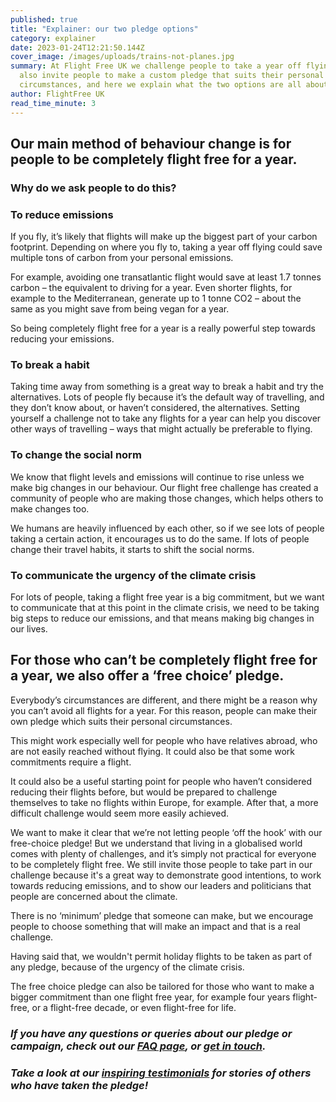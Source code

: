```yaml
---
published: true
title: "Explainer: our two pledge options"
category: explainer
date: 2023-01-24T12:21:50.144Z
cover_image: /images/uploads/trains-not-planes.jpg
summary: At Flight Free UK we challenge people to take a year off flying. We
  also invite people to make a custom pledge that suits their personal
  circumstances, and here we explain what the two options are all about.
author: FlightFree UK
read_time_minute: 3
---
```

## Our main method of behaviour change is for people to be completely flight free for a year. 

### Why do we ask people to do this?

### To reduce emissions

If you fly, it’s likely that flights will make up the biggest part of your carbon footprint. Depending on where you fly to, taking a year off flying could save multiple tons of carbon from your personal emissions. 

For example, avoiding one transatlantic flight would save at least 1.7 tonnes carbon – the equivalent to driving for a year. Even shorter flights, for example to the Mediterranean, generate up to 1 tonne CO2 – about the same as you might save from being vegan for a year. 

So being completely flight free for a year is a really powerful step towards reducing your emissions.

### To break a habit

Taking time away from something is a great way to break a habit and try the alternatives. Lots of people fly because it’s the default way of travelling, and they don’t know about, or haven’t considered, the alternatives. Setting yourself a challenge not to take any flights for a year can help you discover other ways of travelling – ways that might actually be preferable to flying. 

### To change the social norm

We know that flight levels and emissions will continue to rise unless we make big changes in our behaviour. Our flight free challenge has created a community of people who are making those changes, which helps others to make changes too. 

We humans are heavily influenced by each other, so if we see lots of people taking a certain action, it encourages us to do the same. If lots of people change their travel habits, it starts to shift the social norms. 

### To communicate the urgency of the climate crisis

For lots of people, taking a flight free year is a big commitment, but we want to communicate that at this point in the climate crisis, we need to be taking big steps to reduce our emissions, and that means making big changes in our lives.

## For those who can’t be completely flight free for a year, we also offer a ‘free choice’ pledge.

Everybody’s circumstances are different, and there might be a reason why you can’t avoid all flights for a year. For this reason, people can make their own pledge which suits their personal circumstances.

This might work especially well for people who have relatives abroad, who are not easily reached without flying. It could also be that some work commitments require a flight. 

It could also be a useful starting point for people who haven’t considered reducing their flights before, but would be prepared to challenge themselves to take no flights within Europe, for example. After that, a more difficult challenge would seem more easily achieved.

We want to make it clear that we’re not letting people ‘off the hook’ with our free-choice pledge! But we understand that living in a globalised world comes with plenty of challenges, and it’s simply not practical for everyone to be completely flight free. We still invite those people to take part in our challenge because it's a great way to demonstrate good intentions, to work towards reducing emissions, and to show our leaders and politicians that people are concerned about the climate. 

There is no ‘minimum’ pledge that someone can make, but we encourage people to choose something that will make an impact and that is a real challenge.

H﻿aving said that, we wouldn't permit holiday flights to be taken as part of any pledge, because of the urgency of the climate crisis.

The free choice pledge can also be tailored for those who want to make a bigger commitment than one flight free year, for example four years flight-free, or a flight-free decade, or even flight-free for life.

### *If you have any questions or queries about our pledge or campaign, check out our [FAQ page](/faq), or [get in touch](mailto:info@flightfree.co.uk).*

### *Take a look at our [inspiring testimonials](https://flightfree.co.uk/blog/categories/testimonials/) for stories of others who have taken the pledge!*
